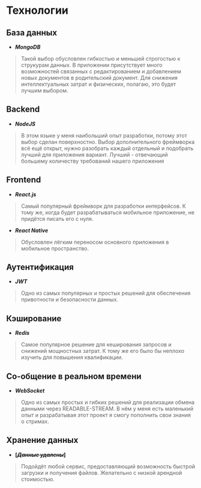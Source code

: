 # Технологии

## База данных

- **_MongoDB_** 
> Такой выбор обусловлен гибкостью и меньшей строгостью к струкурам данных. 
В приложении присутствует много возможностей связанных с редактированием и добавлением новых документов в родительский документ.
Для снижения интеллектуальных затрат и физических, полагаю, это будет лучшим выбором.

## Backend

- **_NodeJS_** 
> В этом языке у меня наибольший опыт разработки, потому этот выбор сделан поверхностно.
Выбор дополнительного фреймворка всё ещё открыт, нужно разобрать каждый отдельный и подобрать лучший для приложения вариант.
Лучший - отвечающий большему количеству требований нашего приложения

## Frontend

- **_React.js_** 
> Самый популярный фреймворк для разработки интерфейсов. К тому же, когда будет разрабатываться мобильное приложение,
не придётся писать его с нуля.

- **_React Native_** 
> Обусловлен лёгким переносом основного приложения в мобильное пространство.


## Аутентификация

- **_JWT_**
> Одно из самых популярных и простых решений для обеспечения привотности и безопасности данных.

## Кэширование

- **_Redis_**
> Самое популярное решение для кеширования запросов и снижений мощностных затрат. К тому же
> его было бы неплохо изучить для повышения квалификации.

## Со-общение в реальном времени

- _**WebSocket**_
> Одно из самых простых и гибких решений для реализации обмена данными через READABLE-STREAM. В нём у меня есть маленький опыт
> и разрабатывая этот проект я смогу пополнить свои знания о стримах.


## Хранение данных

- **[_~~Данные удалены~~_]**
> Подойдёт любой сервис, предоставляющий возможность быстрой загрузки и получения файлов. Желательно с низкой арендной стоимостью.

